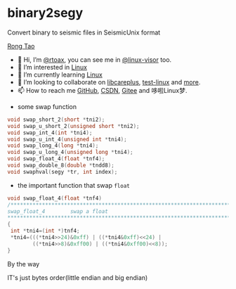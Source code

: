 # binary2segy

Convert binary to seismic files in SeismicUnix format

[Rong Tao](https://github.com/Rtoax)

- 👋 Hi, I’m [@rtoax](https://github.com/Rtoax), you can see me in [@linux-visor](https://github.com/linux-visor) too.
- 👀 I’m interested in [Linux](https://github.com/torvalds/linux)
- 🌱 I’m currently learning [Linux](https://github.com/torvalds/linux)
- 💞️ I’m looking to collaborate on [libcareplus](https://github.com/Rtoax/libcareplus), [test-linux](https://github.com/Rtoax/test-linux) and [more](https://github.com/Rtoax).
- 📫 How to reach me [GitHub](https://github.com/Rtoax), [CSDN](https://rtoax.blog.csdn.net/), [Gitee](https://gitee.com/rtoax) and 哆啦Linux梦.

* some swap function

```c
void swap_short_2(short *tni2);
void swap_u_short_2(unsigned short *tni2);
void swap_int_4(int *tni4);
void swap_u_int_4(unsigned int *tni4);
void swap_long_4(long *tni4);
void swap_u_long_4(unsigned long *tni4);
void swap_float_4(float *tnf4);
void swap_double_8(double *tndd8);
void swaphval(segy *tr, int index);
```

* the important function that  swap ```float```

```cpp
void swap_float_4(float *tnf4)
/**************************************************************************
swap_float_4		swap a float
***************************************************************************/
{
 int *tni4=(int *)tnf4;
 *tni4=(((*tni4>>24)&0xff) | ((*tni4&0xff)<<24) |
	    ((*tni4>>8)&0xff00) | ((*tni4&0xff00)<<8));
}
```

By the way

IT's just bytes order(little endian and big endian)
